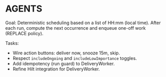 # AGENTS

Goal: Deterministic scheduling based on a list of HH:mm (local time). After each run, compute the next occurrence and enqueue one-off work (REPLACE policy).

Tasks:
- Wire action buttons: deliver now, snooze 15m, skip.
- Respect `includeOngoing` and `includeLowImportance` toggles.
- Add idempotency (run guard) to DeliveryWorker.
- Refine Hilt integration for DeliveryWorker.
